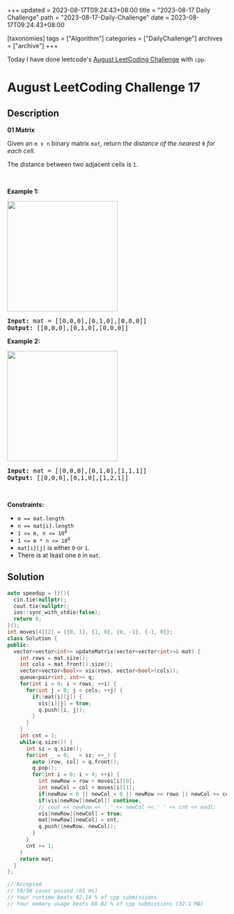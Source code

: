 +++
updated = 2023-08-17T09:24:43+08:00
title = "2023-08-17 Daily Challenge"
path = "2023-08-17-Daily-Challenge"
date = 2023-08-17T09:24:43+08:00

[taxonomies]
tags = ["Algorithm"]
categories = ["DailyChallenge"]
archives = ["archive"]
+++

Today I have done leetcode's [August LeetCoding Challenge](https://leetcode.com/problems/01-matrix/) with `cpp`.

<!-- more -->

# August LeetCoding Challenge 17

## Description

**01 Matrix**

<p>Given an <code>m x n</code> binary matrix <code>mat</code>, return <em>the distance of the nearest </em><code>0</code><em> for each cell</em>.</p>

<p>The distance between two adjacent cells is <code>1</code>.</p>

<p>&nbsp;</p>
<p><strong class="example">Example 1:</strong></p>
<img alt="" src="https://assets.leetcode.com/uploads/2021/04/24/01-1-grid.jpg" style="width: 253px; height: 253px;" />
<pre>
<strong>Input:</strong> mat = [[0,0,0],[0,1,0],[0,0,0]]
<strong>Output:</strong> [[0,0,0],[0,1,0],[0,0,0]]
</pre>

<p><strong class="example">Example 2:</strong></p>
<img alt="" src="https://assets.leetcode.com/uploads/2021/04/24/01-2-grid.jpg" style="width: 253px; height: 253px;" />
<pre>
<strong>Input:</strong> mat = [[0,0,0],[0,1,0],[1,1,1]]
<strong>Output:</strong> [[0,0,0],[0,1,0],[1,2,1]]
</pre>

<p>&nbsp;</p>
<p><strong>Constraints:</strong></p>

<ul>
	<li><code>m == mat.length</code></li>
	<li><code>n == mat[i].length</code></li>
	<li><code>1 &lt;= m, n &lt;= 10<sup>4</sup></code></li>
	<li><code>1 &lt;= m * n &lt;= 10<sup>4</sup></code></li>
	<li><code>mat[i][j]</code> is either <code>0</code> or <code>1</code>.</li>
	<li>There is at least one <code>0</code> in <code>mat</code>.</li>
</ul>


## Solution

``` cpp
auto speedup = [](){
  cin.tie(nullptr);
  cout.tie(nullptr);
  ios::sync_with_stdio(false);
  return 0;
}();
int moves[4][2] = {{0, 1}, {1, 0}, {0, -1}, {-1, 0}};
class Solution {
public:
  vector<vector<int>> updateMatrix(vector<vector<int>>& mat) {
    int rows = mat.size();
    int cols = mat.front().size();
    vector<vector<bool>> vis(rows, vector<bool>(cols));
    queue<pair<int, int>> q;
    for(int i = 0; i < rows; ++i) {
      for(int j = 0; j < cols; ++j) {
        if(!mat[i][j]) {
          vis[i][j] = true;
          q.push({i, j});
        }
      }
    }
    int cnt = 1;
    while(q.size()) {
      int sz = q.size();
      for(int _ = 0; _ < sz; ++_) {
        auto [row, col] = q.front();
        q.pop();
        for(int i = 0; i < 4; ++i) {
          int newRow = row + moves[i][0];
          int newCol = col + moves[i][1];
          if(newRow < 0 || newCol < 0 || newRow >= rows || newCol >= cols) continue;
          if(vis[newRow][newCol]) continue;
          // cout << newRow << ' ' << newCol << ' ' << cnt << endl;
          vis[newRow][newCol] = true;
          mat[newRow][newCol] = cnt;
          q.push({newRow, newCol});
        }
      }
      cnt += 1;
    }
    return mat;
  }
};

// Accepted
// 50/50 cases passed (61 ms)
// Your runtime beats 92.14 % of cpp submissions
// Your memory usage beats 68.82 % of cpp submissions (32.1 MB)
```
